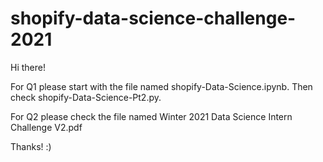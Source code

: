 # shopify-data-science-challenge-2021
Hi there!

For Q1 please start with the file named shopify-Data-Science.ipynb. 
Then check shopify-Data-Science-Pt2.py.

For Q2 please check the file named Winter 2021 Data Science Intern Challenge V2.pdf

Thanks! :)
